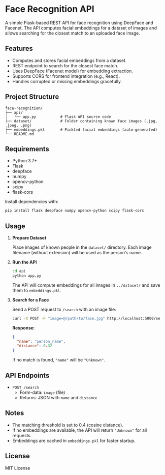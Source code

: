 # Face Recognition API

A simple Flask-based REST API for face recognition using DeepFace and Facenet. The API computes facial embeddings for a dataset of images and allows searching for the closest match to an uploaded face image.

## Features

- Computes and stores facial embeddings from a dataset.
- REST endpoint to search for the closest face match.
- Uses DeepFace (Facenet model) for embedding extraction.
- Supports CORS for frontend integration (e.g., React).
- Handles corrupted or missing embeddings gracefully.

## Project Structure

```
face-recognition/
├── api/
│   └── app.py           # Flask API source code
├── dataset/             # Folder containing known face images (.jpg, .jpeg, .png)
├── embeddings.pkl       # Pickled facial embeddings (auto-generated)
└── README.md
```

## Requirements

- Python 3.7+
- Flask
- deepface
- numpy
- opencv-python
- scipy
- flask-cors

Install dependencies with:

```bash
pip install flask deepface numpy opencv-python scipy flask-cors
```

## Usage

1. **Prepare Dataset**

   Place images of known people in the `dataset/` directory. Each image filename (without extension) will be used as the person's name.

2. **Run the API**

   ```bash
   cd api
   python app.py
   ```

   The API will compute embeddings for all images in `../dataset/` and save them to `embeddings.pkl`.

3. **Search for a Face**

   Send a POST request to `/search` with an image file:

   ```bash
   curl -X POST -F "image=@/path/to/face.jpg" http://localhost:5000/search
   ```

   **Response:**
   ```json
   {
     "name": "person_name",
     "distance": 0.32
   }
   ```

   If no match is found, `"name"` will be `"Unknown"`.

## API Endpoints

- `POST /search`
  - Form-data: `image` (file)
  - Returns: JSON with `name` and `distance`

## Notes

- The matching threshold is set to 0.4 (cosine distance).
- If no embeddings are available, the API will return `"Unknown"` for all requests.
- Embeddings are cached in `embeddings.pkl` for faster startup.

## License

MIT License